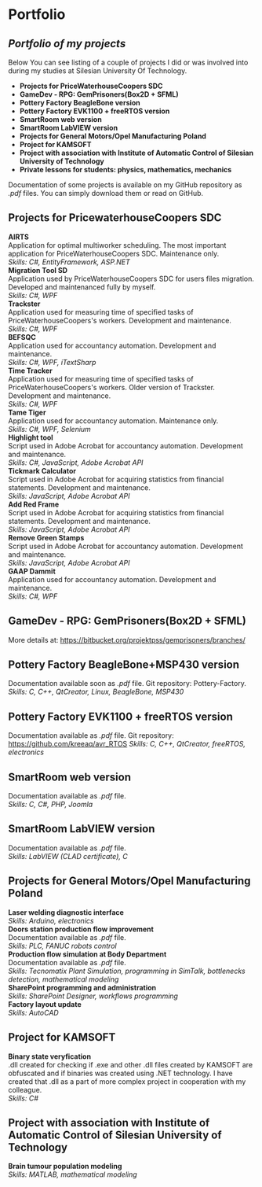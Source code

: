 Portfolio
========
## *Portfolio of my projects*

Below You can see listing of a couple of projects I did or was involved into during my studies at Silesian University Of Technology.
* **Projects for PriceWaterhouseCoopers SDC**
* **GameDev - RPG: GemPrisoners(Box2D + SFML)**
* **Pottery Factory BeagleBone version**
* **Pottery Factory EVK1100 + freeRTOS version**
* **SmartRoom web version**
* **SmartRoom LabVIEW version**
* **Projects for General Motors/Opel Manufacturing Poland**
* **Project for KAMSOFT**
* **Project with association with Institute of Automatic Control of Silesian University of Technology**
* **Private lessons for students: physics, mathematics, mechanics**

Documentation of some projects is available on my GitHub repository as *.pdf* files. You can simply download them or read on GitHub.

## Projects for PricewaterhouseCoopers SDC
**AIRTS**
<br />
Application for optimal multiworker scheduling. The most important application for PriceWaterhouseCoopers SDC. Maintenance only.
<br />
*Skills: C#, EntityFramework, ASP.NET*
<br />
**Migration Tool SD** 
<br />
Application used by PriceWaterhouseCoopers SDC for users files migration. Developed and maintenanced fully by myself.
<br />
*Skills: C#, WPF*
<br />
**Trackster**
<br />
Application used for measuring time of specified tasks of PriceWaterhouseCoopers's workers.  Development and maintenance.
<br />
*Skills: C#, WPF*
<br />
**BEFSQC**
<br />
Application used for accountancy automation. Development and maintenance.
<br />
*Skills: C#, WPF, iTextSharp*
<br />
**Time Tracker**
<br />
Application used for measuring time of specified tasks of PriceWaterhouseCoopers's workers. Older version of Trackster. Development and maintenance.
<br />
*Skills: C#, WPF*
<br />
**Tame Tiger**
<br />
Application used for accountancy automation. Maintenance only.
<br />
*Skills: C#, WPF, Selenium*
<br />
**Highlight tool**
<br />
Script used in Adobe Acrobat for accountancy automation. Development and maintenance.
<br />
*Skills: C#, JavaScript, Adobe Acrobat API*
<br />
**Tickmark Calculator**
<br />
Script used in Adobe Acrobat for acquiring statistics from financial statements. Development and maintenance.
<br />
*Skills: JavaScript, Adobe Acrobat API*
<br />
**Add Red Frame**
<br />
Script used in Adobe Acrobat for acquiring statistics from financial statements. Development and maintenance.
<br />
*Skills: JavaScript, Adobe Acrobat API*
<br />
**Remove Green Stamps**
<br />
Script used in Adobe Acrobat for accountancy automation. Development and maintenance.
<br />
*Skills: JavaScript, Adobe Acrobat API*
<br />
**GAAP Dammit**
<br />
Application used for accountancy automation. Development and maintenance.
<br />
*Skills: C#, WPF*

## GameDev - RPG: GemPrisoners(Box2D + SFML)
More details at:
https://bitbucket.org/projektpss/gemprisoners/branches/

## Pottery Factory BeagleBone+MSP430 version
Documentation available soon as *.pdf* file. Git repository: Pottery-Factory.
<br />
*Skills: C, C++, QtCreator, Linux, BeagleBone, MSP430*

## Pottery Factory EVK1100 + freeRTOS version
Documentation available as *.pdf* file. Git repository: https://github.com/kreeaq/avr_RTOS
*Skills: C, C++, QtCreator, freeRTOS, electronics*

## SmartRoom web version 
Documentation available as *.pdf* file.  
*Skills: C, C#, PHP, Joomla*

## SmartRoom LabVIEW version
Documentation available as *.pdf* file.  
*Skills: LabVIEW (CLAD certificate), C*

## Projects for General Motors/Opel Manufacturing Poland
**Laser welding diagnostic interface**
<br />
*Skills: Arduino, electronics*
<br />
**Doors station production flow improvement**
<br />
Documentation available as *.pdf* file.
<br />
*Skills: PLC, FANUC robots control* 
<br />
**Production flow simulation at Body Department**
<br />
Documentation available as *.pdf* file.
<br />
*Skills: Tecnomatix Plant Simulation, programming in SimTalk, bottlenecks detection, mathematical modeling*
<br />
**SharePoint programming and administration**
<br />
*Skills: SharePoint Designer, workflows programming*
<br />
**Factory layout update**
<br />
*Skills: AutoCAD*

## Project for KAMSOFT
**Binary state veryfication**
<br />
.dll created for checking if .exe and other .dll files created by KAMSOFT are obfuscated and if binaries was created using .NET technology. I have created that .dll as a part of more complex project in cooperation with my colleague.
<br />
*Skills: C#*

## Project with association with Institute of Automatic Control of Silesian University of Technology
**Brain tumour population modeling**
<br />
*Skills: MATLAB, mathematical modeling*
<br />
